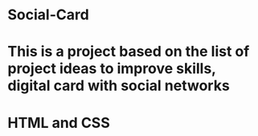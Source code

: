 # Social-Card
# This is a project based on the list of project ideas to improve skills, digital card with social networks
# HTML and CSS
